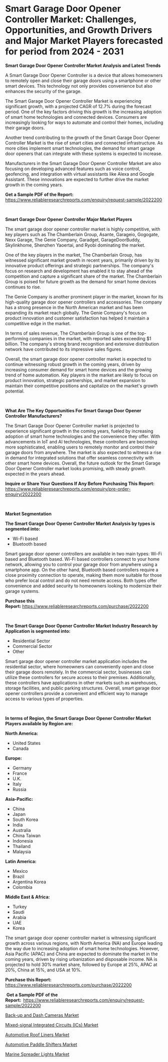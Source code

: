 <p><h1>Smart Garage Door Opener Controller Market: Challenges, Opportunities, and Growth Drivers and Major Market Players forecasted for period from 2024 - 2031</h1></p><p><strong>Smart Garage Door Opener Controller Market Analysis and Latest Trends</strong></p>
<p><p>A Smart Garage Door Opener Controller is a device that allows homeowners to remotely open and close their garage doors using a smartphone or other smart devices. This technology not only provides convenience but also enhances the security of the garage. </p><p>The Smart Garage Door Opener Controller Market is experiencing significant growth, with a projected CAGR of 12.7% during the forecast period. One of the key factors driving this growth is the increasing adoption of smart home technologies and connected devices. Consumers are increasingly looking for ways to automate and control their homes, including their garage doors. </p><p>Another trend contributing to the growth of the Smart Garage Door Opener Controller Market is the rise of smart cities and connected infrastructure. As more cities implement smart technologies, the demand for smart garage door openers that can integrate with these systems is expected to increase. </p><p>Manufacturers in the Smart Garage Door Opener Controller Market are also focusing on developing advanced features such as voice control, geofencing, and integration with virtual assistants like Alexa and Google Assistant. These innovations are expected to further drive the market growth in the coming years.</p></p>
<p><strong>Get a Sample PDF of the Report:&nbsp;</strong> <a href="https://www.reliableresearchreports.com/enquiry/request-sample/2022200">https://www.reliableresearchreports.com/enquiry/request-sample/2022200</a></p>
<p>&nbsp;</p>
<p><strong>Smart Garage Door Opener Controller Major Market Players</strong></p>
<p><p>The smart garage door opener controller market is highly competitive, with key players such as The Chamberlain Group, Asante, Garageio, Gogogate, Nexx Garage, The Genie Company, Garadget, GarageDoorBuddy, Skylinkhome, Shenzhen Yaoertai, and Ryobi dominating the market.</p><p>One of the key players in the market, The Chamberlain Group, has witnessed significant market growth in recent years, primarily driven by its innovative product offerings and strategic partnerships. The company's focus on research and development has enabled it to stay ahead of the competition and capture a significant share of the market. The Chamberlain Group is poised for future growth as the demand for smart home devices continues to rise.</p><p>The Genie Company is another prominent player in the market, known for its high-quality garage door opener controllers and accessories. The company has a strong presence in the North American market and has been expanding its market reach globally. The Genie Company's focus on product innovation and customer satisfaction has helped it maintain a competitive edge in the market.</p><p>In terms of sales revenue, The Chamberlain Group is one of the top-performing companies in the market, with reported sales exceeding $1 billion. The company's strong brand recognition and extensive distribution network have contributed to its impressive sales figures.</p><p>Overall, the smart garage door opener controller market is expected to continue witnessing robust growth in the coming years, driven by increasing consumer demand for smart home devices and the growing trend of home automation. Key players in the market are likely to focus on product innovation, strategic partnerships, and market expansion to maintain their competitive positions and capitalize on the market's growth potential.</p></p>
<p>&nbsp;</p>
<p><strong>What Are The Key Opportunities For Smart Garage Door Opener Controller Manufacturers?</strong></p>
<p><p>The Smart Garage Door Opener Controller market is projected to experience significant growth in the coming years, fueled by increasing adoption of smart home technologies and the convenience they offer. With advancements in IoT and AI technologies, these controllers are becoming more sophisticated, enabling users to remotely monitor and control their garage doors from anywhere. The market is also expected to witness a rise in demand for integrated solutions that offer seamless connectivity with other smart home devices. Overall, the future outlook for the Smart Garage Door Opener Controller market looks promising, with steady growth expected in the years ahead.</p></p>
<p><strong>Inquire or Share Your Questions If Any Before Purchasing This Report:</strong> <a href="https://www.reliableresearchreports.com/enquiry/pre-order-enquiry/2022200">https://www.reliableresearchreports.com/enquiry/pre-order-enquiry/2022200</a></p>
<p>&nbsp;</p>
<p><strong>Market Segmentation</strong></p>
<p><strong>The Smart Garage Door Opener Controller Market Analysis by types is segmented into:</strong></p>
<p><ul><li>Wi-Fi based</li><li>Bluetooth based</li></ul></p>
<p><p>Smart garage door opener controllers are available in two main types: Wi-Fi based and Bluetooth based. Wi-Fi based controllers connect to your home network, allowing you to control your garage door from anywhere using a smartphone app. On the other hand, Bluetooth based controllers require a close proximity connection to operate, making them more suitable for those who prefer local control and do not need remote access. Both types offer convenience and added security to homeowners looking to modernize their garage systems.</p></p>
<p><strong>Purchase this Report:&nbsp;</strong><a href="https://www.reliableresearchreports.com/purchase/2022200">https://www.reliableresearchreports.com/purchase/2022200</a></p>
<p>&nbsp;</p>
<p><strong>The Smart Garage Door Opener Controller Market Industry Research by Application is segmented into:</strong></p>
<p><ul><li>Residential Sector</li><li>Commercial Sector</li><li>Other</li></ul></p>
<p><p>Smart garage door opener controller market application includes the residential sector, where homeowners can conveniently open and close their garage doors remotely. In the commercial sector, businesses can utilize these controllers for secure access to their premises. Additionally, these controllers have applications in other markets such as warehouses, storage facilities, and public parking structures. Overall, smart garage door opener controllers provide a convenient and efficient way to manage access to various types of properties.</p></p>
<p>&nbsp;</p>
<p><strong>In terms of Region, the Smart Garage Door Opener Controller Market Players available by Region are:</strong></p>
<p>
    <p> <strong> North America: </strong>
        <ul>
            <li>United States</li>
            <li>Canada</li>
        </ul>
        </p> 
    <p> <strong> Europe: </strong>
        <ul>
            <li>Germany</li>
            <li>France</li>
            <li>U.K.</li>
            <li>Italy</li>
            <li>Russia</li>
        </ul>
        </p> 
    <p> <strong> Asia-Pacific: </strong>
        <ul>
            <li>China</li>
            <li>Japan</li>
            <li>South Korea</li>
            <li>India</li>
            <li>Australia</li>
            <li>China Taiwan</li>
            <li>Indonesia</li>
            <li>Thailand</li>
            <li>Malaysia</li>
        </ul>
        </p> 
    <p> <strong> Latin America: </strong>
        <ul>
            <li>Mexico</li>
            <li>Brazil</li>
            <li>Argentina Korea</li>
            <li>Colombia</li>
        </ul>
        </p> 
    <p> <strong> Middle East & Africa: </strong>
        <ul>
            <li>Turkey</li>
            <li>Saudi</li>
            <li>Arabia</li>
            <li>UAE</li>
            <li>Korea</li>
        </ul>
    </p>
    </p>
<p><p>The smart garage door opener controller market is witnessing significant growth across various regions, with North America (NA) and Europe leading the way due to increasing adoption of smart home technologies. However, Asia Pacific (APAC) and China are expected to dominate the market in the coming years, driven by rising urbanization and disposable income. NA is projected to hold 30% market share, followed by Europe at 25%, APAC at 20%, China at 15%, and USA at 10%.</p></p>
<p><strong>Purchase this Report: </strong><a href="https://www.reliableresearchreports.com/purchase/2022200">https://www.reliableresearchreports.com/purchase/2022200</a></p>
<p>&nbsp;<strong>Get a Sample PDF of the Report:&nbsp;&nbsp;</strong><a href="https://www.reliableresearchreports.com/enquiry/request-sample/2022200">https://www.reliableresearchreports.com/enquiry/request-sample/2022200</a></p>
<p><strong></strong></p>
<p><p><a href="https://view.publitas.com/reportprime-1/back-up-and-dash-cameras-market-centers-on-aspects-such-as-market-growth-market-share-market-opportunity-and-projected-forecasts-spanning-from-2024-to-2031/">Back-up and Dash Cameras Market</a></p><p><a href="https://view.publitas.com/reportprime-1/mixed-signal-integrated-circuits-ics-market-offers-provide-insightful-data-for-the-time-period-from-2024-to-2031-and-also-provide-analysis-based-on-application-type-and-region/">Mixed-signal Integrated Circuits (ICs) Market</a></p><p><a href="https://simplistic-meeting-7ee.notion.site/Automotive-Roof-Liners-Market-Size-Reflecting-a-Forecast-Till-2031-Market-By-Type-By-Application-a-f6def0bc295d4925969d1cfd1bf1b527">Automotive Roof Liners Market</a></p><p><a href="https://eight-handstand-8fb.notion.site/Automotive-Paddle-Shifters-Market-Research-Report-Provides-thorough-Industry-Overview-which-offers--7935ec9149ca4b0ea59b71e1a5e04014">Automotive Paddle Shifters Market</a></p><p><a href="https://skillful-vermicelli-b89.notion.site/Marine-Spreader-Lights-Market-Centers-on-Aspects-such-as-Market-Growth-Market-Share-Market-Opportu-7971076420b04dbd9b6b7b67e8b05f27">Marine Spreader Lights Market</a></p></p>